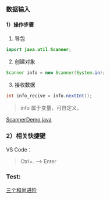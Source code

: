 ### 数据输入

#### 1）操作步骤

1. 导包

```java
import java.util.Scanner;
```

2. 创建对象

```java
Scanner info = new Scanner(System.in);
```

3. 接收数据

```java
int info_recive = info.nextInt();
```

> info 属于变量，可自定义。

[ScannerDemo.java](/./code/ScannerDemo.java)

### 2）相关快捷键

VS Code：

> Ctrl+. —> Enter

### Test:

[三个和尚进阶](/./code/ScannerTest.java)
